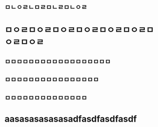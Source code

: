 ## ㅁㄴㅇㄹㄴㅁㄹㅁㄴㄹㅁㄴㅇㄹ


# ㅁㅇㄹㅁㅇㄹㅁㅇㄹㅁㅇㄹㅁㅇㄹㅁㅇㄹㅁㅇㄹㅁㅇㄹ

## ㅁㅁㅁㅁㅁㅁㅁㅁㅁㅁㅁㅁㅁㅁㅁㅁㅁㅁ
##       ㅁㅁㅁㅁㅁㅁㅁㅁㅁㅁㅁㅁㅁㅁㅁㅁ
##             ㅁㅁㅁㅁㅁㅁㅁㅁㅁㅁㅁㅁㅁㅁ









# aasasasasasasadfasdfasdfasdf
